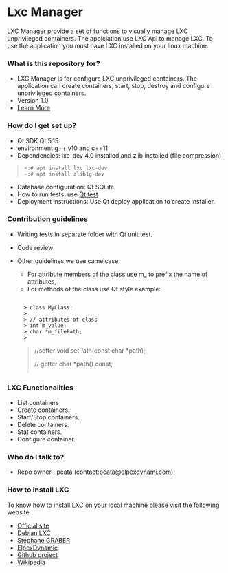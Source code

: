 # Lxc Manager #

LXC Manager provide a set of functions to visually manage LXC unprivileged containers. The applciation use LXC Api to manage LXC. To use the application you must have LXC installed on your linux machine.

### What is this repository for? ###

* LXC Manager is for configure LXC unprivileged containers. The application can create containers, start, stop, destroy and configure unprivileged containers.
* Version 1.0
* [Learn More](https://lxcmanager.elpexdynamic.com)

### How do I get set up? ###

* Qt SDK Qt 5.15
* environment g++ v10 and c++11
* Dependencies: lxc-dev 4.0 installed and zlib installed (file compression)
> ```
> ~:# apt install lxc lxc-dev
> ~:# apt install zlib1g-dev
> ```
* Database configuration: Qt SQLite
* How to run tests: use [Qt test](https://doc.qt.io/qt-5/qtest-overview.html) 
* Deployment instructions: Use Qt deploy application to create installer.

### Contribution guidelines ###

* Writing tests in separate folder with Qt unit test.
* Code review
* Other guidelines we use camelcase, 
	- For attribute members of the class use m_ to prefix the name of attributes, 
	- For methods of the class use Qt style example: 
	
	> ```
        > class MyClass;
        >
        > // attributes of class
        > int m_value;
        > char *m_filePath;
        >
	> //setter 
	> void setPath(const char *path);
	>
	> // getter
	> char *path() const;
	> ``` 

### LXC Functionalities ###

* List containers.
* Create containers.
* Start/Stop containers.
* Delete containers.
* Stat containers.
* Configure container.

### Who do I talk to? ###

* Repo owner : pcata (contact:pcata@elpexdynami.com)

### How to install LXC ###
To know how to install LXC on your local machine please visit the following website:

* [Official site](https://linuxcontainers.org/)
* [Debian LXC](https://wiki.debian.org/LXC)
* [Stéphane GRABER](https://stgraber.org/2013/12/20/lxc-1-0-blog-post-series/)
* [ElpexDynamic](https://lxcmanager.elpexdynamic.com/lxcdoc)
* [Github project](https://github.com/lxc/lxc)
* [Wikipedia](https://en.wikipedia.org/wiki/LXC)
